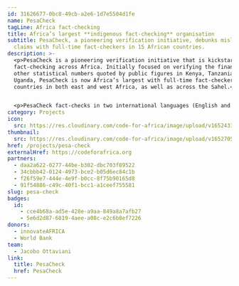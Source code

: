 ```yaml
---
id: 31626677-0bc8-49cb-a2e6-1d7e5504d1fe
name: PesaCheck
tagLine: Africa fact-checking
title: Africa’s largest **indigenous fact-checking** organisation
subtitle: PesaCheck, a pioneering verification initiative, debunks misleading
  claims with full-time fact-checkers in 15 African countries.
description: >-
  <p>PesaCheck is a pioneering verification initiative that is kickstarting
  fact-checking across Africa. Initially focused on verifying the financial and
  other statistical numbers quoted by public figures in Kenya, Tanzania and
  Uganda, PesaCheck is now Africa’s largest with full-time fact-checkers in 15
  countries in both east and west Africa, as well as across the Sahel.</p>


  <p>PesaCheck fact-checks in two international languages (English and French), as well as major African languages such as Kiswahili and Amharic. Our network helps track political promises by politicians (through our Wajibisha/PromiseTracker toolkit), helps unpack budget and census data (through our PesaYetu and TaxClock platforms), and builds machine learning/artificial intelligence tools (such as DebunkBot) to help automate verification.</p>
category: Projects
icon:
  src: https://res.cloudinary.com/code-for-africa/image/upload/v1652431239/codeforafrica/icons/Type_PesaCheck_rmswvg.svg
thumbnail:
  src: https://res.cloudinary.com/code-for-africa/image/upload/v1652705959/codeforafrica/images/Property_1_PesaCheck_iahlrh.jpg
href: /projects/pesa-check
externalHref: https://codeforafrica.org
partners:
  - daa2a622-0277-44be-b302-dbc703f89522
  - 34cbbb42-0124-4973-bce2-b05d6ec84c1b
  - f26f59e7-444e-4e9f-b0cc-8f75b90165d8
  - 91f54886-c49c-40f1-bcc1-a1ceef755581
slug: pesa-check
badges:
  id:
    - cce4b68a-ad5e-428e-a9aa-849a8a7afb27
    - 5e6d2d87-6819-4aee-a08c-e2c6b8ef7226
donors:
  - innovateAFRICA
  - World Bank
team:
  - Jacobo Ottaviani
link:
  title: PesaCheck
  href: PesaCheck
---
```

